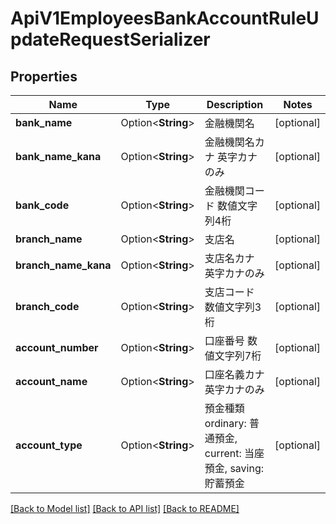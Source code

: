 # ApiV1EmployeesBankAccountRuleUpdateRequestSerializer

## Properties

Name | Type | Description | Notes
------------ | ------------- | ------------- | -------------
**bank_name** | Option<**String**> | 金融機関名 | [optional]
**bank_name_kana** | Option<**String**> | 金融機関名カナ 英字カナのみ | [optional]
**bank_code** | Option<**String**> | 金融機関コード 数値文字列4桁 | [optional]
**branch_name** | Option<**String**> | 支店名 | [optional]
**branch_name_kana** | Option<**String**> | 支店名カナ　英字カナのみ | [optional]
**branch_code** | Option<**String**> | 支店コード 数値文字列3桁 | [optional]
**account_number** | Option<**String**> | 口座番号 数値文字列7桁 | [optional]
**account_name** | Option<**String**> | 口座名義カナ　英字カナのみ | [optional]
**account_type** | Option<**String**> | 預金種類 ordinary: 普通預金, current: 当座預金, saving: 貯蓄預金 | [optional]

[[Back to Model list]](../README.md#documentation-for-models) [[Back to API list]](../README.md#documentation-for-api-endpoints) [[Back to README]](../README.md)


